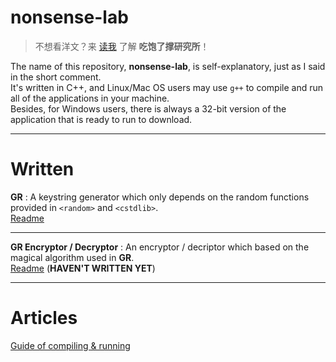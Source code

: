 # nonsense-lab
> 不想看洋文？来 [读我](https://github.com/k612created/nonsense-lab/blob/master/README_zh.md) 了解 **吃饱了撑研究所**！

The name of this repository, **nonsense-lab**, is self-explanatory, just as I said in the short comment.
<br>
It's written in C++, and Linux/Mac OS users may use `g++` to compile and run all of the applications in your machine.
<br>
Besides, for Windows users, there is always a 32-bit version of the application that is ready to run to download.
****
# Written
**GR** : A keystring generator which only depends on the random functions provided in `<random>` and `<cstdlib>`.
<br>
[Readme](https://github.com/k612created/nonsense-lab/blob/master/gr/README.md)
****
**GR Encryptor / Decryptor** : An encryptor / decriptor which based on the magical algorithm used in **GR**.
<br>
[Readme](https://github.com/k612created/nonsense-lab/blob/master/gr-encdecrypt/README.md)
(**HAVEN'T WRITTEN YET**)
****
# Articles
[Guide of compiling & running](https://github.com/k612created/nonsense-lab/blob/master/compile_run_guide.md)

